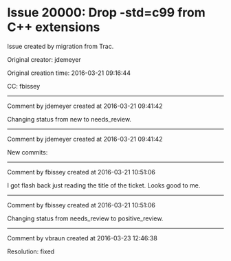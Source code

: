 # Issue 20000: Drop -std=c99 from C++ extensions

Issue created by migration from Trac.

Original creator: jdemeyer

Original creation time: 2016-03-21 09:16:44

CC:  fbissey




---

Comment by jdemeyer created at 2016-03-21 09:41:42

Changing status from new to needs_review.


---

Comment by jdemeyer created at 2016-03-21 09:41:42

New commits:


---

Comment by fbissey created at 2016-03-21 10:51:06

I got flash back just reading the title of the ticket. Looks good to me.


---

Comment by fbissey created at 2016-03-21 10:51:06

Changing status from needs_review to positive_review.


---

Comment by vbraun created at 2016-03-23 12:46:38

Resolution: fixed
